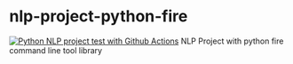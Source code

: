 # nlp-project-python-fire
[![Python NLP project test with Github Actions](https://github.com/Uzair-A-Jokhio/nlp-project-python-fire/actions/workflows/main.yml/badge.svg)](https://github.com/Uzair-A-Jokhio/nlp-project-python-fire/actions/workflows/main.yml)
NLP Project with python fire command line tool library 
